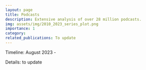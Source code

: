 ```yaml
---
layout: page
title: Podcasts 
description: Extensive analysis of over 28 million podcasts. 
img: assets/img/2010_2023_series_plot.png
importance: 1
category: 
related_publications: To update
---
```

Timeline: August 2023 - 

Details: to update

